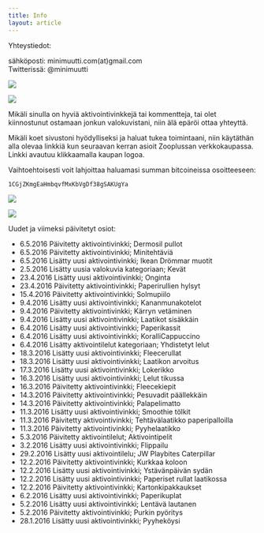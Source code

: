 ```yaml
---
title: Info
layout: article
---
```


Yhteystiedot:

sähköposti: minimuutti.com(at)gmail.com<br/>
Twitterissä: @minimuutti

[![](https://dl.dropboxusercontent.com/sh/ea1wtnz7z734o12/AADN3gQnG6WMsOFYQTpumxJda/muut/Twitter%20logo_40.jpg)](https://twitter.com/minimuutti)

![](https://lh3.googleusercontent.com/rUi_U-5Iu5bgA0h60ykYVrw8kV3k10DMccmLkt_t2Vs=w245)

Mikäli sinulla on hyviä aktivointivinkkejä tai kommentteja, tai olet kiinnostunut ostamaan jonkun valokuvistani, niin älä epäröi ottaa yhteyttä.

Mikäli koet sivustoni hyödylliseksi ja haluat tukea toimintaani, niin käytäthän alla olevaa linkkiä kun seuraavan kerran asioit Zooplussan verkkokaupassa. Linkki avautuu klikkaamalla kaupan logoa.

Vaihtoehtoisesti voit lahjoittaa haluamasi summan bitcoineissa osoitteeseen:

	1CGjZKmgEaHmbqvfMxKbVgDf38gSAKUgYa

![](https://dl.dropboxusercontent.com/sh/ea1wtnz7z734o12/AABJ4id2qnwExeeaa1empjHfa/muut/matkassa%20mukana.jpg)

[![](https://lh3.googleusercontent.com/MKwfsbFq7uu2wQQcpBMKzbeTWG_X6GHIw91FFzQ2LGw=w447)](http://clk.tradedoubler.com/click?p(210840)a(2526211)g(19927404)url(http://www.zooplus.fi/))

Uudet ja viimeksi päivitetyt osiot:

* 6.5.2016 Päivitetty aktivointivinkki; Dermosil pullot
* 6.5.2016 Päivitetty aktivointivinkki; Minitehtäviä
* 6.5.2016 Lisätty uusi aktivointivinkki; Ikean Drömmar muotit
* 2.5.2016 Lisätty uusia valokuvia kategoriaan; Kevät
* 23.4.2016 Lisätty uusi aktivointivinkki; Onginta
* 23.4.2016 Päivitetty aktivointivinkki; Paperirullien hylsyt
* 15.4.2016 Päivitetty aktivointivinkki; Solmupiilo
* 9.4.2016 Lisätty uusi aktivointivinkki; Kananmunakotelot
* 9.4.2016 Päivitetty aktivointivinkki; Kärryn vetäminen
* 9.4.2016 Lisätty uusi aktivointivinkki; Laatikot sisäkkäin
* 6.4.2016 Lisätty uusi aktivointivinkki; Paperikassit
* 6.4.2016 Lisätty uusi aktivointivinkki; KoralliCappuccino
* 6.4.2016 Lisätty aktivointilelut kategoriaan; Yhdistetyt lelut
* 18.3.2016 Lisätty uusi aktivointivinkki; Fleecerullat
* 18.3.2016 Lisätty uusi aktivointivinkki; Laatikon arvoitus
* 17.3.2016 Lisätty uusi aktivointivinkki; Lokerikko
* 16.3.2016 Lisätty uusi aktivointivinkki; Lelut tikussa
* 16.3.2016 Päivitetty aktivointivinkki; Fleecekiepit
* 14.3.2016 Päivitetty aktivointivinkki; Pesuvadit päällekkäin
* 14.3.2016 Päivitetty aktivointivinkki; Palapelimatto
* 11.3.2016 Lisätty uusi aktivointivinkki; Smoothie tölkit
* 11.3.2016 Päivitetty aktivointivinkki; Tehtävälaatikko paperipalloilla
* 11.3.2016 Päivitetty aktivointivinkki; Pyyhelaatikko
* 5.3.2016 Päivitetty aktivointilelut; Aktivointipelit
* 3.2.2016 Lisätty uusi aktivointivinkki; Flippailu
* 29.2.2016 Lisätty uusi aktivointilelu; JW Playbites Caterpillar
* 12.2.2016 Päivitetty aktivointivinkki; Kurkkaa koloon
* 12.2.2016 Lisätty uusi aktivointivinkki; Ystävänpäivän sydän
* 12.2.2016 Lisätty uusi aktivointivinkki; Paperiset rullat laatikossa
* 12.2.2016 Päivitetty aktivointivinkki; Kartonkipakkaukset
* 6.2.2016 Lisätty uusi aktivointivinkki; Paperikuplat
* 5.2.2016 Lisätty uusi aktivointivinkki; Lentävä lautanen
* 5.2.2016 Päivitetty aktivointivinkki; Purkin pyöritys
* 28.1.2016 Lisätty uusi aktivointivinkki; Pyyheköysi
